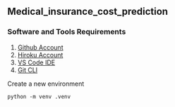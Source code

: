 ## Medical_insurance_cost_prediction

### Software and Tools Requirements
1. [Github Account](https://github.com/)
2. [Hiroku Account](https://www.heroku.com/)
3. [VS Code IDE](https://code.visualstudio.com/)
4. [Git CLI](https://git-scm.com/book/en/v2/Getting-Started-The-Command-Line)


Create a new environment

```
python -m venv .venv
```